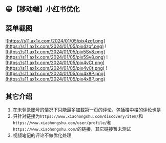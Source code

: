## 😀【移动端】小红书优化

## 菜单截图

![https://s11.ax1x.com/2024/01/05/pix4zgf.png](https://s11.ax1x.com/2024/01/05/pix4zgf.png)
![https://s11.ax1x.com/2024/01/05/pix5Sv8.png](https://s11.ax1x.com/2024/01/05/pix5Sv8.png)
![https://s11.ax1x.com/2024/01/05/pix4vCt.png](https://s11.ax1x.com/2024/01/05/pix4vCt.png)
![https://s11.ax1x.com/2024/01/05/pix4x8P.png](https://s11.ax1x.com/2024/01/05/pix4x8P.png)

## 其它介绍

1. 在未登录账号的情况下只能最多加载第一页的评论，包括楼中楼的评论也是
2. 只针对链接为`https://www.xiaohongshu.com/discovery/item/`和`https://www.xiaohongshu.com/user/profile/`和`https://www.xiaohongshu.com/`的链接，其它链接暂未测试
3. 视频笔记的评论不做优化处理
